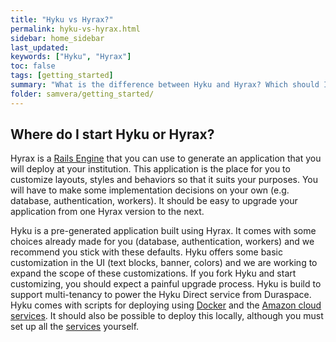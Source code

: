 ```yaml
---
title: "Hyku vs Hyrax?"
permalink: hyku-vs-hyrax.html
sidebar: home_sidebar
last_updated:
keywords: ["Hyku", "Hyrax"]
toc: false
tags: [getting_started]
summary: "What is the difference between Hyku and Hyrax? Which should I use?"
folder: samvera/getting_started/
---
```


## Where do I start Hyku or Hyrax?

Hyrax is a [Rails Engine](http://guides.rubyonrails.org/engines.html) that you can use to generate an application that you will deploy at your institution. This application is the place for you to customize layouts, styles and behaviors so that it suits your purposes. You will have to make some implementation decisions on your own (e.g. database, authentication, workers). It should be easy to upgrade your application from one Hyrax version to the next.

Hyku is a pre-generated application built using Hyrax. It comes with some choices already made for you (database, authentication, workers) and we recommend you stick with these defaults. Hyku offers some basic customization in the UI (text blocks, banner, colors) and we are working to expand the scope of these customizations. If you fork Hyku and start customizing, you should expect a painful upgrade process.
Hyku is build to support multi-tenancy to power the Hyku Direct service from Duraspace. Hyku comes with scripts for deploying using [Docker](https://www.docker.com/) and the [Amazon cloud services](https://aws.amazon.com/). It should also be possible to deploy this locally, although you must set up all the [services](/service-stack.html) yourself.
